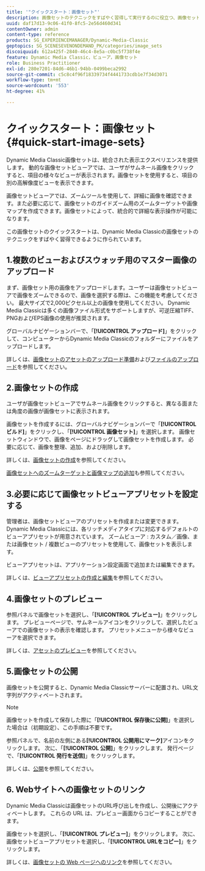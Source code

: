 ```yaml
---
title: '"クイックスタート：画像セット"'
description: 画像セットのテクニックをすばやく習得して実行するのに役立つ、画像セットの概要とクイックスタートを示します。
uuid: daf17d13-9c06-41f0-8fc5-2e56d460d341
contentOwner: admin
content-type: reference
products: SG_EXPERIENCEMANAGER/Dynamic-Media-Classic
geptopics: SG_SCENESEVENONDEMAND_PK/categories/image_sets
discoiquuid: 612a425f-2840-46c4-8e5a-c0bc5f738f4e
feature: Dynamic Media Classic，ビューア，画像セット
role: Business Practitioner
exl-id: 280e7201-84d6-46b1-94bb-0499beca2992
source-git-commit: c5c8c4f96f18339734f4441733cdb1e7f34d3071
workflow-type: tm+mt
source-wordcount: '553'
ht-degree: 41%

---
```


# クイックスタート：画像セット{#quick-start-image-sets}

Dynamic Media Classic画像セットは、統合された表示エクスペリエンスを提供します。 動的な画像セットビューアでは、ユーザがサムネール画像をクリックすると、項目の様々なビューが表示されます。画像セットを使用すると、項目の別の高解像度ビューを表示できます。

画像セットビューアでは、ズームツールを使用して、詳細に画像を確認できます。また必要に応じて、画像セットのガイドズーム用のズームターゲットや画像マップを作成できます。画像セットによって、統合的で詳細な表示操作が可能になります。

この画像セットのクイックスタートは、Dynamic Media Classicの画像セットのテクニックをすばやく習得できるように作られています。

## 1.複数のビューおよびスウォッチ用のマスター画像のアップロード

まず、画像セット用の画像をアップロードします。ユーザーは画像セットビューアで画像をズームできるので、画像を選択する際は、この機能を考慮してください。 最大サイズで2,000ピクセル以上の画像を使用してください。 Dynamic Media Classicは多くの画像ファイル形式をサポートしますが、可逆圧縮TIFF、PNGおよびEPS画像の使用が推奨されます。

グローバルナビゲーションバーで、「**[!UICONTROL アップロード]**」をクリックして、コンピューターからDynamic Media Classicのフォルダーにファイルをアップロードします。

詳しくは、[画像セットのアセットのアップロード準備](preparing-image-set-assets-upload.md#preparing-image-set-assets-for-upload)および[ファイルのアップロード](uploading-files.md#uploading-your-files)を参照してください。

## 2.画像セットの作成

ユーザが画像セットビューアでサムネール画像をクリックすると、異なる面または角度の画像が画像セットに表示されます。

画像セットを作成するには、グローバルナビゲーションバーで「**[!UICONTROL ビルド]**」をクリックし、「**[!UICONTROL 画像セット]**」を選択します。 画像セットウィンドウで、画像をページにドラッグして画像セットを作成します。 必要に応じて、画像を整理、追加、および削除します。

詳しくは、[画像セットの作成](creating-image-set.md#creating-an-image-set)を参照してください。

[画像セットへのズームターゲットと画像マップの追加](including-zoom-targets-image-maps.md#including-zoom-targets-and-image-maps-in-image-sets)も参照してください。

## 3.必要に応じて画像セットビューアプリセットを設定する

管理者は、画像セットビューアのプリセットを作成または変更できます。Dynamic Media Classicには、各リッチメディアタイプに対応するデフォルトのビューアプリセットが用意されています。 ズームビューア : カスタム／画像、または画像セット / 複数ビューのプリセットを使用して、画像セットを表示します。

ビューアプリセットは、アプリケーション設定画面で追加または編集できます。

詳しくは、[ビューアプリセットの作成と編集](application-setup.md#adding-and-editing-viewer-presets)を参照してください。

## 4.画像セットのプレビュー

参照パネルで画像セットを選択し、「**[!UICONTROL プレビュー]**」をクリックします。 プレビューページで、サムネールアイコンをクリックして、選択したビューアでの画像セットの表示を確認します。 プリセットメニューから様々なビューアを選択できます。

詳しくは、[アセットのプレビュー](previewing-asset.md#previewing-an-asset)を参照してください。

## 5.画像セットの公開

画像セットを公開すると、Dynamic Media Classicサーバーに配置され、URL文字列がアクティベートされます。

>[!NOTE]
>
>画像セットを作成して保存した際に「**[!UICONTROL 保存後に公開]**」を選択した場合は（初期設定）、この手順は不要です。

参照パネルで、名前の左側にある&#x200B;**[!UICONTROL 公開用にマーク]**&#x200B;アイコンをクリックします。 次に、「**[!UICONTROL 公開]**」をクリックします。 発行ページで、「**[!UICONTROL 発行を送信]**」をクリックします。

詳しくは、[公開](publishing-files.md#publishing-files)を参照してください。

## 6. Webサイトへの画像セットのリンク

Dynamic Media Classicは画像セットのURL呼び出しを作成し、公開後にアクティベートします。 これらの URL は、プレビュー画面からコピーすることができます。

画像セットを選択し、「**[!UICONTROL プレビュー]**」をクリックします。 次に、画像セットビューアプリセットを選択し、「**[!UICONTROL URLをコピー]**」をクリックします。

詳しくは、[画像セットの Web ページへのリンク](linking-image-set-web-page.md#linking-an-image-set-to-a-web-page)を参照してください。
